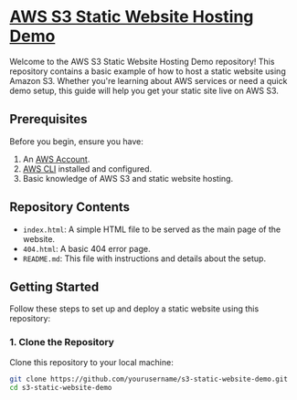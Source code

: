 # [AWS S3 Static Website Hosting Demo](https://github.com/theshubhamgour/AWS-S3-port-demo)

Welcome to the AWS S3 Static Website Hosting Demo repository! This repository contains a basic example of how to host a static website using Amazon S3. Whether you're learning about AWS services or need a quick demo setup, this guide will help you get your static site live on AWS S3.

## Prerequisites

Before you begin, ensure you have:

1. An [AWS Account](https://aws.amazon.com/).
2. [AWS CLI](https://aws.amazon.com/cli/) installed and configured.
3. Basic knowledge of AWS S3 and static website hosting.

## Repository Contents

- `index.html`: A simple HTML file to be served as the main page of the website.
- `404.html`: A basic 404 error page.
- `README.md`: This file with instructions and details about the setup.

## Getting Started

Follow these steps to set up and deploy a static website using this repository:

### 1. Clone the Repository

Clone this repository to your local machine:

```bash
git clone https://github.com/yourusername/s3-static-website-demo.git
cd s3-static-website-demo
